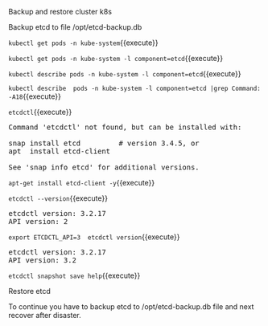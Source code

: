 Backup and restore cluster k8s

Backup etcd to file /opt/etcd-backup.db


`kubectl get pods -n kube-system`{{execute}}


`kubectl get pods -n kube-system -l component=etcd`{{execute}}

`kubectl describe pods -n kube-system -l component=etcd`{{execute}}

`kubectl describe  pods -n kube-system -l component=etcd |grep Command: -A18`{{execute}}

`etcdctl`{{execute}}
<pre>
Command 'etcdctl' not found, but can be installed with:

snap install etcd         # version 3.4.5, or
apt  install etcd-client

See 'snap info etcd' for additional versions.
</pre>

`apt-get install etcd-client -y`{{execute}}

`etcdctl --version`{{execute}}

<pre>
etcdctl version: 3.2.17
API version: 2
</pre>

`export ETCDCTL_API=3 
etcdctl version`{{execute}}
<pre>
etcdctl version: 3.2.17
API version: 3.2
</pre>

`etcdctl snapshot save help`{{execute}}





Restore etcd


To continue you have to backup etcd to /opt/etcd-backup.db file and next recover after disaster.









